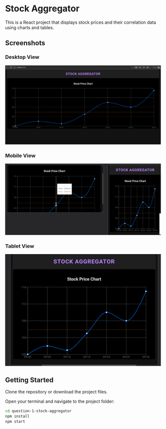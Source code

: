 # Stock Aggregator

This is a React project that displays stock prices and their correlation data using charts and tables.
## Screenshots

### Desktop View  
![Desktop Screenshot](public/screenshots/Screenshot-desktop.png)

### Mobile View  
![Mobile Screenshot](public/screenshots/Screenshot-mobile.png)

### Tablet View  
![Tablet Screenshot](public/screenshots/Screenshot-tablet.png)

## Getting Started

Clone the repository or download the project files.

Open your terminal and navigate to the project folder:

```bash
cd question-1-stock-aggregator
npm install
npm start
